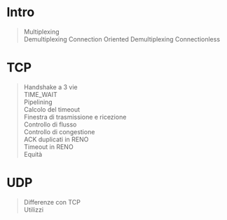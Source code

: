 # Intro
> Multiplexing  
> Demultiplexing Connection Oriented
> Demultiplexing Connectionless
# TCP
> Handshake a 3 vie  
> TIME_WAIT  
> Pipelining  
> Calcolo del timeout  
> Finestra di trasmissione e ricezione  
> Controllo di flusso  
> Controllo di congestione  
> ACK duplicati in RENO  
> Timeout in RENO  
> Equità
# UDP
> Differenze con TCP  
> Utilizzi